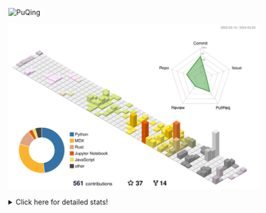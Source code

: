 ![PuQing](https://user-images.githubusercontent.com/27223114/171565019-9a56fae6-b08b-421f-99db-7e830da42371.png)

![](./profile-3d-contrib/profile-season-animate.svg)

<details>
<summary>Click here for detailed stats!</summary>

<!--START_SECTION:waka-->
![Lines of code](https://img.shields.io/badge/From%20Hello%20World%20I%27ve%20Written-1.3%20million%20lines%20of%20code-blue)

**🐱 My GitHub Data** 

> 📦 279.2 kB Used in GitHub's Storage 
 > 
> 🏆 180 Contributions in the Year 2024
 > 
> 🚫 Not Opted to Hire
 > 
> 📜 46 Public Repositories 
 > 
> 🔑 27 Private Repositories 
 > 
**I'm an Early 🐤** 

```text
🌞 Morning                518 commits         ██░░░░░░░░░░░░░░░░░░░░░░░   07.66 % 
🌆 Daytime                3146 commits        ████████████░░░░░░░░░░░░░   46.54 % 
🌃 Evening                1280 commits        █████░░░░░░░░░░░░░░░░░░░░   18.93 % 
🌙 Night                  1816 commits        ███████░░░░░░░░░░░░░░░░░░   26.86 % 
```


📊 **This Week I Spent My Time On** 

```text
💬 Programming Languages: 
TypeScript               12 hrs 29 mins      ███████████░░░░░░░░░░░░░░   45.85 % 
Rust                     8 hrs 4 mins        ███████░░░░░░░░░░░░░░░░░░   29.66 % 
Python                   3 hrs 36 mins       ███░░░░░░░░░░░░░░░░░░░░░░   13.25 % 
JSON                     1 hr 3 mins         █░░░░░░░░░░░░░░░░░░░░░░░░   03.90 % 
TOML                     28 mins             ░░░░░░░░░░░░░░░░░░░░░░░░░   01.76 % 

🔥 Editors: 
VS Code                  27 hrs 15 mins      █████████████████████████   100.00 % 

💻 Operating System: 
WSL                      23 hrs 58 mins      ██████████████████████░░░   87.97 % 
Linux                    3 hrs 15 mins       ███░░░░░░░░░░░░░░░░░░░░░░   11.98 % 
Windows                  0 secs              ░░░░░░░░░░░░░░░░░░░░░░░░░   00.06 % 
```


<!--END_SECTION:waka-->
</details>
